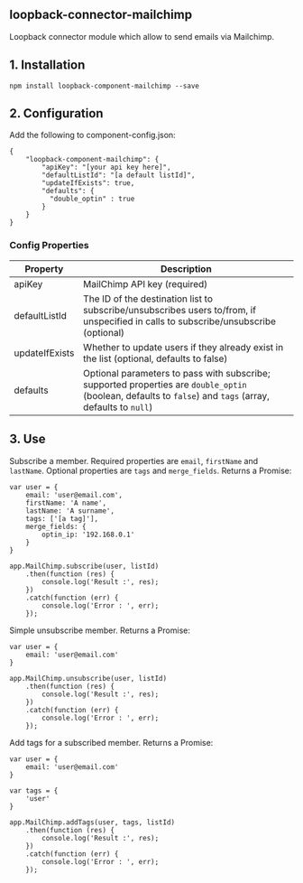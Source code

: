 ## loopback-connector-mailchimp

Loopback connector module which allow to send emails via Mailchimp.

## 1. Installation

````
npm install loopback-component-mailchimp --save
````

## 2. Configuration

Add the following to component-config.json:

    {
        "loopback-component-mailchimp": {
            "apiKey": "[your api key here]",
            "defaultListId": "[a default listId]",
            "updateIfExists": true,
            "defaults": {
              "double_optin" : true
            }
        }
    }
    
### Config Properties

| Property | Description |
| ----------- | ----------- |
| apiKey | MailChimp API key (required) |
| defaultListId | The ID of the destination list to subscribe/unsubscribes users to/from, if unspecified in calls to subscribe/unsubscribe (optional)       |
| updateIfExists | Whether to update users if they already exist in the list (optional, defaults to false)       |
| defaults | Optional parameters to pass with subscribe; supported properties are `double_optin` (boolean, defaults to `false`) and `tags` (array, defaults to `null`)

## 3. Use

Subscribe a member. Required properties are `email`, `firstName` and `lastName`. Optional properties are `tags` and `merge_fields`. Returns a Promise:

    var user = {
        email: 'user@email.com',
        firstName: 'A name',
        lastName: 'A surname',
        tags: ['[a tag]'],
        merge_fields: {
            optin_ip: '192.168.0.1'
        }
    }

    app.MailChimp.subscribe(user, listId)
        .then(function (res) {
            console.log('Result :', res);
        })
        .catch(function (err) {
            console.log('Error : ', err);
        });

Simple unsubscribe member. Returns a Promise:

    var user = {
        email: 'user@email.com'
    }

    app.MailChimp.unsubscribe(user, listId)
        .then(function (res) {
            console.log('Result :', res);
        })
        .catch(function (err) {
            console.log('Error : ', err);
        });

Add tags for a subscribed member. Returns a Promise:

    var user = {
        email: 'user@email.com'
    }
    
    var tags = {
        'user'
    }

    app.MailChimp.addTags(user, tags, listId)
        .then(function (res) {
            console.log('Result :', res);
        })
        .catch(function (err) {
            console.log('Error : ', err);
        });